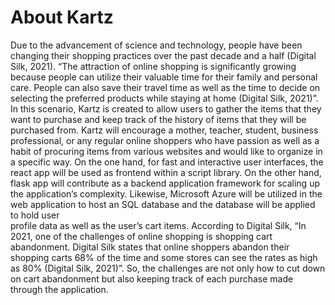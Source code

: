 # About Kartz

Due to the advancement of science and technology, people have been changing their shopping practices over the past decade and a half (Digital Silk, 2021). “The attraction of online shopping is significantly growing because people can utilize their valuable time for their family and personal care. People can also save their travel time as well as the time to decide on selecting the preferred products while staying at home (Digital Silk, 2021)”. In this scenario, Kartz is created to allow users to gather the items that they want to purchase and keep track of the history of items that they will be purchased from. Kartz will encourage a mother, teacher, student, business professional, or any regular online shoppers who have passion as well as a habit of procuring items from various websites and would like to organize in a specific way. On the one hand, for fast and interactive user interfaces, the react app will be used as frontend within a script library. On the other hand, flask app will contribute as a backend application framework for scaling up the application’s complexity. Likewise, Microsoft Azure will be utilized in the web application to host an SQL database and the database will be applied to hold user  
profile data as well as the user’s cart items. According to Digital Silk, “In 2021, one of the challenges of online shopping is shopping cart abandonment. Digital Silk states that online shoppers abandon their shopping carts 68% of the time and some stores can see the rates as high as 80% (Digital Silk, 2021)”. So, the challenges are not only how to cut down on cart abandonment but also keeping track of each purchase made through the application.
